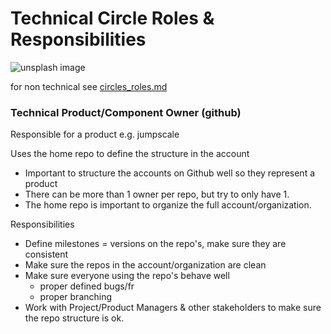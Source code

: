 # Technical Circle Roles & Responsibilities

![unsplash image](https://images.unsplash.com/photo-1464226066583-1bc72dd433a3?ixlib=rb-0.3.5&s=0e530a817608a163047730f955c592fc&auto=format&fit=crop&w=1650&q=80")

for non technical see [circles_roles.md](threefold__circles_roles.md)

### Technical Product/Component Owner (github)

Responsible for a product e.g. jumpscale

Uses the home repo to define the structure in the account

* Important to structure the accounts on Github well so they represent a product
* There can be more than 1 owner per repo, but try to only have 1.
* The home repo is important to organize the full account/organization.

Responsibilities

  * Define milestones = versions on the repo's, make sure they are consistent
  * Make sure the repos in the account/organization are clean
  * Make sure everyone using the repo's behave well
    * proper defined bugs/fr
    * proper branching
  * Work with Project/Product Managers & other stakeholders to make sure the repo structure is ok.